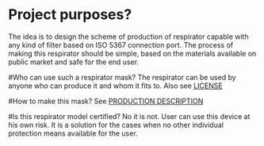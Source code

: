 # Project purposes?
The idea is to design the scheme of production of respirator capable with any kind of filter 
based on ISO 5367 connection port. The process of making this respirator should be simple, 
based on the materials available on public market and safe for the end user.

#Who can use such a respirator mask?
The respirator can be used by anyone who can produce it and whom it fits to. Also see [LICENSE](LICENSE)

#How to make this mask?
See [PRODUCTION DESCRIPTION](PRODUCTION_DESC.md)


#Is this respirator model certified?
No it is not. User can use this device at his own risk. It is a solution for the cases when no other 
individual protection means available for the user.